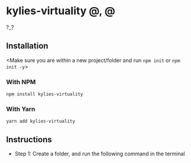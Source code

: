 # kylies-virtuality @\, @

?\_?

## Installation

<Make sure you are within a new project/folder and run `npm init` or `npm init -y`>

### With NPM

```
npm install kylies-virtuality
```

### With Yarn

```
yarn add kylies-virtuality
```

## Instructions

-   Step 1: Create a folder, and run the following command in the terminal
